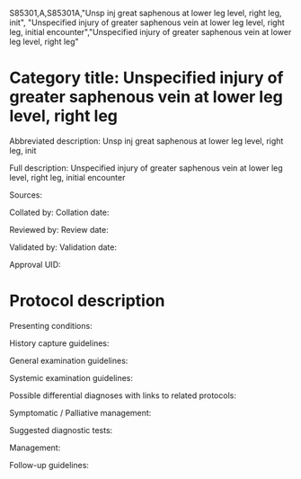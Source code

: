 S85301,A,S85301A,"Unsp inj great saphenous at lower leg level, right leg, init", "Unspecified injury of greater saphenous vein at lower leg level, right leg, initial encounter","Unspecified injury of greater saphenous vein at lower leg level, right leg"
# Category title: Unspecified injury of greater saphenous vein at lower leg level, right leg

Abbreviated description: Unsp inj great saphenous at lower leg level, right leg, init

Full description: Unspecified injury of greater saphenous vein at lower leg level, right leg, initial encounter

Sources:

Collated by:
Collation date:

Reviewed by:
Review date:

Validated by:
Validation date:

Approval UID:

# Protocol description

Presenting conditions:

History capture guidelines:

General examination guidelines:

Systemic examination guidelines:

Possible differential diagnoses with links to related protocols:

Symptomatic / Palliative management:

Suggested diagnostic tests:

Management:

Follow-up guidelines:
